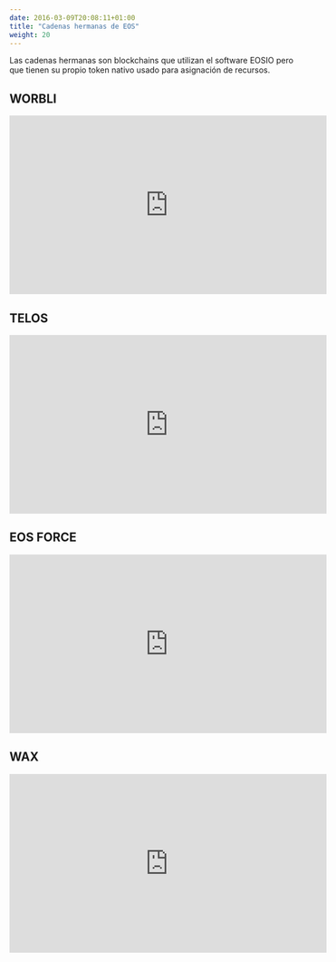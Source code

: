 ```yaml
---
date: 2016-03-09T20:08:11+01:00
title: "Cadenas hermanas de EOS"
weight: 20
---
```


Las cadenas hermanas son blockchains que utilizan el software EOSIO pero que tienen su propio token nativo usado para asignación de recursos.

## WORBLI

<div class="rwd-media">
  <iframe width="560" height="315" src="https://www.youtube.com/embed/ideiyhAlvOQ" frameborder="0" allow="accelerometer; autoplay; encrypted-media; gyroscope; picture-in-picture" allowfullscreen></iframe>
</div>

## TELOS

<div class="rwd-media">
  <iframe width="560" height="315" src="https://www.youtube.com/embed/fvsvzCL46eI" frameborder="0" allow="accelerometer; autoplay; encrypted-media; gyroscope; picture-in-picture" allowfullscreen></iframe>
</div>

## EOS FORCE

<div class="rwd-media">
  <iframe width="560" height="315" src="https://www.youtube.com/embed/UdDZCzwKCDo" frameborder="0" allow="accelerometer; autoplay; encrypted-media; gyroscope; picture-in-picture" allowfullscreen></iframe>
</div>

## WAX 

<div class="rwd-media">
  <iframe width="560" height="315" src="https://www.youtube.com/embed/RjndO0BJ7Ik" frameborder="0" allow="accelerometer; autoplay; encrypted-media; gyroscope; picture-in-picture" allowfullscreen></iframe>
</div>